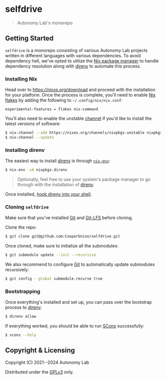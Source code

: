 # selfdrive

> Autonomy Lab's monorepo

## Getting Started

`selfdrive` is a monorepo consisting of various Autonomy Lab projects
written in different languages with various dependencies. To avoid
dependency hell, we've opted to utilize the [Nix package manager] to
handle dependency resolution along with [direnv] to automate this
process.

### Installing Nix

Head over to <https://nixos.org/download> and proceed with the
installation for your platform. Once the process is complete, you'll
need to enable [Nix flakes] by adding the following to
`~/.config/nix/nix.conf`:

```
experimental-features = flakes nix-command
```

You'll also need to enable the unstable [channel] if you'd like to
install the latest versions of software:

```sh
$ nix-channel --add https://nixos.org/channels/nixpkgs-unstable nixpkgs
$ nix-channel --update
```

### Installing direnv

The easiest way to install [direnv] is through [`nix-env`]:

```sh
$ nix-env -iA nixpkgs.direnv
```

> Optionally, feel free to use your system's package manager to go
> through with the installation of [direnv].

Once installed, [hook direnv into your shell].

### Cloning `selfdrive`

Make sure that you've installed [Git] and [Git-LFS] before cloning.

Clone the repo:

```sh
$ git clone git@github.com:CooperUnion/selfdrive.git
```

Once cloned, make sure to initialize all the submodules:

```sh
$ git submodule update --init --recursive
```

We also recommend to configure [Git] to automatically update submodules
recursively:

```sh
$ git config --global submodule.recurse true
```

### Bootstrapping

Once everything's installed and set up, you can pass over the bootstrap
process to [direnv]:

```sh
$ direnv allow
```

If everything worked, you should be able to run [SCons] successfully:

```sh
$ scons --help
```

## Copyright & Licensing

Copyright (C) 2021--2024 Autonomy Lab

Distributed under the [GPLv3] only.

[channel]: https://nixos.wiki/wiki/Nix_channels
[direnv]: https://direnv.net/
[git]: https://git-scm.com/
[git-lfs]: https://git-lfs.com/
[gplv3]: LICENSE.md
[hook direnv into your shell]: https://direnv.net/docs/hook.html
[nix flakes]: https://nixos.wiki/wiki/Flakes
[nix package manager]: https://nixos.org/
[scons]: https://scons.org/
[`nix-env`]: https://nixos.org/manual/nix/stable/command-ref/nix-env
